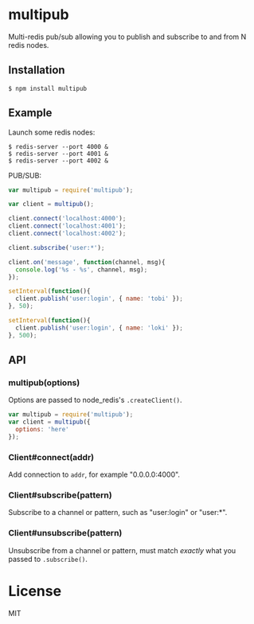 
# multipub

  Multi-redis pub/sub allowing you to publish and subscribe to and from N redis nodes.

## Installation

```
$ npm install multipub
```

## Example

 Launch some redis nodes:

```
$ redis-server --port 4000 &
$ redis-server --port 4001 &
$ redis-server --port 4002 &
```

 PUB/SUB:

```js
var multipub = require('multipub');

var client = multipub();

client.connect('localhost:4000');
client.connect('localhost:4001');
client.connect('localhost:4002');

client.subscribe('user:*');

client.on('message', function(channel, msg){
  console.log('%s - %s', channel, msg);
});

setInterval(function(){
  client.publish('user:login', { name: 'tobi' });
}, 50);

setInterval(function(){
  client.publish('user:login', { name: 'loki' });
}, 500);
```

## API

### multipub(options)

  Options are passed to node_redis's `.createClient()`.

```js
var multipub = require('multipub');
var client = multipub({
  options: 'here'
});
```

### Client#connect(addr)

 Add connection to `addr`, for example "0.0.0.0:4000".

### Client#subscribe(pattern)

 Subscribe to a channel or pattern, such as "user:login" or "user:*".

### Client#unsubscribe(pattern)

 Unsubscribe from a channel or pattern, must match _exactly_ what you
 passed to `.subscribe()`.

# License

  MIT